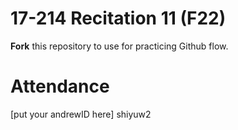 # 17-214 Recitation 11 (F22)
**Fork** this repository to use for practicing Github flow.

# Attendance
[put your andrewID here]
shiyuw2